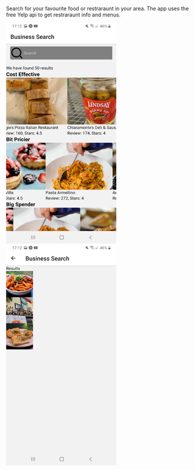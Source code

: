 Search for your favourite food or restraraunt in your area. The app uses the free Yelp api to get restraraunt info and menus.

<img src="/markdown/main.jpg" width="300" height="600">
<img src="/markdown/selected.jpg" width="300" height="600">

